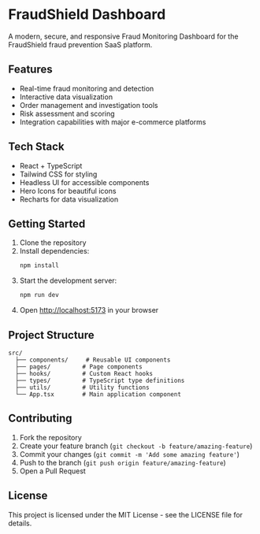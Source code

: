 # FraudShield Dashboard

A modern, secure, and responsive Fraud Monitoring Dashboard for the FraudShield fraud prevention SaaS platform.

## Features

- Real-time fraud monitoring and detection
- Interactive data visualization
- Order management and investigation tools
- Risk assessment and scoring
- Integration capabilities with major e-commerce platforms

## Tech Stack

- React + TypeScript
- Tailwind CSS for styling
- Headless UI for accessible components
- Hero Icons for beautiful icons
- Recharts for data visualization

## Getting Started

1. Clone the repository
2. Install dependencies:
   ```bash
   npm install
   ```
3. Start the development server:
   ```bash
   npm run dev
   ```
4. Open [http://localhost:5173](http://localhost:5173) in your browser

## Project Structure

```
src/
  ├── components/     # Reusable UI components
  ├── pages/         # Page components
  ├── hooks/         # Custom React hooks
  ├── types/         # TypeScript type definitions
  ├── utils/         # Utility functions
  └── App.tsx        # Main application component
```

## Contributing

1. Fork the repository
2. Create your feature branch (`git checkout -b feature/amazing-feature`)
3. Commit your changes (`git commit -m 'Add some amazing feature'`)
4. Push to the branch (`git push origin feature/amazing-feature`)
5. Open a Pull Request

## License

This project is licensed under the MIT License - see the LICENSE file for details.
